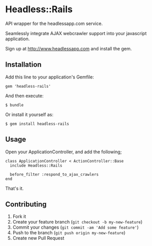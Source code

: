 # Headless::Rails

API wrapper for the headlessapp.com service.

Seamlessly integrate AJAX webcrawler support into your javascript application.

Sign up at http://www.headlessapp.com and install the gem.

## Installation

Add this line to your application's Gemfile:

    gem 'headless-rails'

And then execute:

    $ bundle

Or install it yourself as:

    $ gem install headless-rails

## Usage

Open your ApplicationController,
and add the following;

    class ApplicationController < ActionController::Base
      include Headless::Rails

      before_filter :respond_to_ajax_crawlers
    end

That's it.

## Contributing

1. Fork it
2. Create your feature branch (`git checkout -b my-new-feature`)
3. Commit your changes (`git commit -am 'Add some feature'`)
4. Push to the branch (`git push origin my-new-feature`)
5. Create new Pull Request
